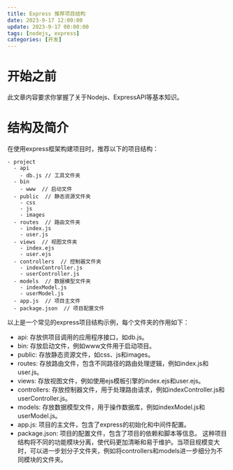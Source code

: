 ```yaml
---
title: Express 推荐项目结构
date: 2023-9-17 12:00:00
update: 2023-9-17 00:00:00
tags: [nodejs, express]
categories: [开发]
---
```


# 开始之前
此文章内容要求你掌握了关于Nodejs、ExpressAPI等基本知识。

# 结构及简介
在使用express框架构建项目时，推荐以下的项目结构：
```
- project
  - api
    - db.js // 工具文件夹
  - bin
    - www  // 启动文件
  - public  // 静态资源文件夹
    - css
    - js
    - images
  - routes  // 路由文件夹
    - index.js
    - user.js
  - views  // 视图文件夹
    - index.ejs
    - user.ejs
  - controllers  // 控制器文件夹
    - indexController.js
    - userController.js
  - models  // 数据模型文件夹
    - indexModel.js
    - userModel.js
  - app.js  // 项目主文件
  - package.json  // 项目配置文件
```

以上是一个常见的express项目结构示例，每个文件夹的作用如下：
- api: 存放供项目调用的应用程序接口，如db.js。
- bin: 存放启动文件，例如www文件用于启动项目。
- public: 存放静态资源文件，如css、js和images。
- routes: 存放路由文件，包含不同路径的路由处理逻辑，例如index.js和user.js。
- views: 存放视图文件，例如使用ejs模板引擎的index.ejs和user.ejs。
- controllers: 存放控制器文件，用于处理路由请求，例如indexController.js和userController.js。
- models: 存放数据模型文件，用于操作数据库，例如indexModel.js和userModel.js。
- app.js: 项目的主文件，包含了express的初始化和中间件配置。
- package.json: 项目的配置文件，包含了项目的依赖和脚本等信息。
这种项目结构将不同的功能模块分离，使代码更加清晰和易于维护。当项目规模变大时，可以进一步划分子文件夹，例如将controllers和models进一步细分为不同模块的文件夹。
